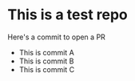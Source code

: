 # This is a test repo

Here's a commit to open a PR

 - This is commit A
 - This is commit B
 - This is commit C
